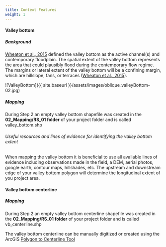 ```yaml
---
title: Context Features
weight: 1
---
```


#### Valley bottom
##### Background
[Wheaton et al., 2015](https://www.researchgate.net/publication/281321324_Geomorphic_Mapping_and_Taxonomy_of_Fluvial_Landforms) defined the valley bottom as the active channel(s) and contemporary floodplain. The spatial extent of the valley bottom represents the area that could plausibly flood during the contemporary flow regime. The margins or lateral extent of the valley bottom will be a confining margin, which are hillslope, fans, or terraces ([Wheaton et al., 2015](https://www.researchgate.net/publication/281321324_Geomorphic_Mapping_and_Taxonomy_of_Fluvial_Landforms)). 

![ValleyBottom]({{ site.baseurl }}/assets/images/oblique_valleyBottom-02.jpg)

##### Mapping
During Step 2 an empty valley bottom shapefile was created in the **02_Mapping/RS_01 folder** of your project folder and is called valley_bottom.shp
###### Useful resources and lines of evidence for identifying the valley bottom extent
When mapping the valley bottom it is beneficial to use all available lines of evidence including observations made in the field, a DEM, aerial photos, google earth, contour maps, hillshades, etc. The upstream and downstream edge of your valley bottom polygon will determine the longitudinal extent of you project area.
#### Valley bottom centerline
##### Mapping
During Step 2 an empty valley bottom centerline shapefile was created in the **02_Mapping/RS_01 folder** of your project folder and is called vb_centerline.shp

The valley bottom centerline can be manually digitized or created using the ArcGIS [Polygon to Centerline Tool](https://www.arcgis.com/home/item.html?id=bc642731870740aabf48134f90aa6165)